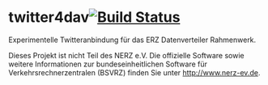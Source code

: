 twitter4dav[![Build Status](https://travis-ci.org/ChristianHoesel/twitter4dav.png?branch=master)](https://travis-ci.org/ChristianHoesel/twitter4dav)
===========

Experimentelle Twitteranbindung für das ERZ Datenverteiler Rahmenwerk.

Dieses Projekt ist nicht Teil des NERZ e.V. Die offizielle Software sowie weitere Informationen zur bundeseinheitlichen Software für Verkehrsrechnerzentralen (BSVRZ) finden Sie unter http://www.nerz-ev.de.
